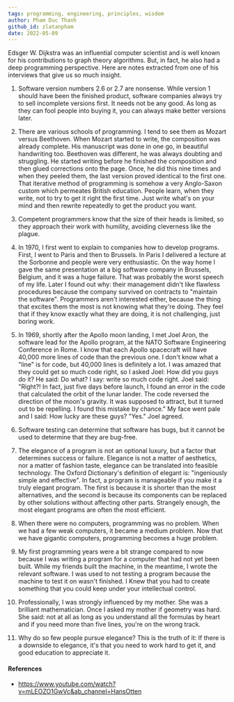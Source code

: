 ```yaml
---
tags: programming, engineering, principles, wisdom
author: Pham Duc Thanh
github_id: zlatanpham
date: 2022-05-09
---
```

Edsger W. Dijkstra was an influential computer scientist and is well known for his contributions to graph theory algorithms. But, in fact, he also had a deep programming perspective. Here are notes extracted from one of his interviews that give us so much insight.

1. Software version numbers 2.6 or 2.7 are nonsense. While version 1 should have been the finished product, software companies always try to sell incomplete versions first. It needs not be any good. As long as they can fool people into buying it, you can always make better versions later.

2. There are various schools of programming. I tend to see them as Mozart versus Beethoven. When Mozart started to write, the composition was already complete. His manuscript was done in one go, in beautiful handwriting too. Beethoven was different, he was always doubting and struggling. He started writing before he finished the composition and then glued corrections onto the page. Once, he did this nine times and when they peeled them, the last version proved identical to the first one. That iterative method of programming is somehow a very Anglo-Saxon custom which permeates British education. People learn, when they write, not to try to get it right the first time. Just write what's on your mind and then rewrite repeatedly to get the product you want.

3. Competent programmers know that the size of their heads is limited, so they approach their work with humility, avoiding cleverness like the plague.

4. In 1970, I first went to explain to companies how to develop programs. First, I went to Paris and then to Brussels. In Paris I delivered a lecture at the Sorbonne and people were very enthusiastic. On the way home I gave the same presentation at a big software company in Brussels, Belgium, and it was a huge failure. That was probably the worst speech of my life. Later I found out why: their management didn't like flawless procedures because the company survived on contracts to "maintain the software". Programmers aren't interested either, because the thing that excites them the most is not knowing what they're doing. They feel that if they know exactly what they are doing, it is not challenging, just boring work.

5. In 1969, shortly after the Apollo moon landing, I met Joel Aron, the software lead for the Apollo program, at the NATO Software Engineering Conference in Rome. I know that each Apollo spacecraft will have 40,000 more lines of code than the previous one. I don't know what a "line" is for code, but 40,000 lines is definitely a lot. I was amazed that they could get so much code right, so I asked Joel: How did you guys do it? He said: Do what? I say: write so much code right. Joel said: "Right?! In fact, just five days before launch, I found an error in the code that calculated the orbit of the lunar lander. The code reversed the direction of the moon's gravity. It was supposed to attract, but it turned out to be repelling. I found this mistake by chance." My face went pale and I said: How lucky are these guys? "Yes." Joel agreed.

6. Software testing can determine that software has bugs, but it cannot be used to determine that they are bug-free.

7. The elegance of a program is not an optional luxury, but a factor that determines success or failure. Elegance is not a matter of aesthetics, nor a matter of fashion taste, elegance can be translated into feasible technology. The Oxford Dictionary's definition of elegant is: "ingeniously simple and effective". In fact, a program is manageable if you make it a truly elegant program. The first is because it is shorter than the most alternatives, and the second is because its components can be replaced by other solutions without affecting other parts. Strangely enough, the most elegant programs are often the most efficient.

8. When there were no computers, programming was no problem. When we had a few weak computers, it became a medium problem. Now that we have gigantic computers, programming becomes a huge problem.

9. My first programming years were a bit strange compared to now because I was writing a program for a computer that had not yet been built. While my friends built the machine, in the meantime, I wrote the relevant software. I was used to not testing a program because the machine to test it on wasn't finished. I Knew that you had to create something that you could keep under your intellectual control.

10. Professionally, I was strongly influenced by my mother. She was a brilliant mathematician. Once I asked my mother if geometry was hard. She said: not at all as long as you understand all the formulas by heart and if you need more than five lines, you're on the wrong track.

11. Why do so few people pursue elegance? This is the truth of it: If there is a downside to elegance, it's that you need to work hard to get it, and good education to appreciate it.

#### References
- https://www.youtube.com/watch?v=mLEOZO1GwVc&ab_channel=HansOtten
